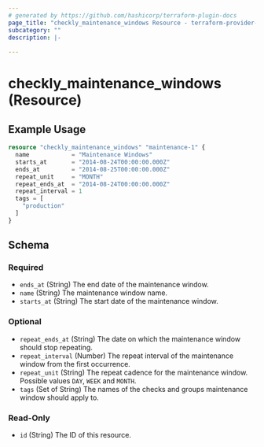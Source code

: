 ```yaml
---
# generated by https://github.com/hashicorp/terraform-plugin-docs
page_title: "checkly_maintenance_windows Resource - terraform-provider-checkly"
subcategory: ""
description: |-
  
---
```


# checkly_maintenance_windows (Resource)



## Example Usage

```terraform
resource "checkly_maintenance_windows" "maintenance-1" {
  name            = "Maintenance Windows"
  starts_at       = "2014-08-24T00:00:00.000Z"
  ends_at         = "2014-08-25T00:00:00.000Z"
  repeat_unit     = "MONTH"
  repeat_ends_at  = "2014-08-24T00:00:00.000Z"
  repeat_interval = 1
  tags = [
    "production"
  ]
}
```

<!-- schema generated by tfplugindocs -->
## Schema

### Required

- `ends_at` (String) The end date of the maintenance window.
- `name` (String) The maintenance window name.
- `starts_at` (String) The start date of the maintenance window.

### Optional

- `repeat_ends_at` (String) The date on which the maintenance window should stop repeating.
- `repeat_interval` (Number) The repeat interval of the maintenance window from the first occurrence.
- `repeat_unit` (String) The repeat cadence for the maintenance window. Possible values `DAY`, `WEEK` and `MONTH`.
- `tags` (Set of String) The names of the checks and groups maintenance window should apply to.

### Read-Only

- `id` (String) The ID of this resource.


